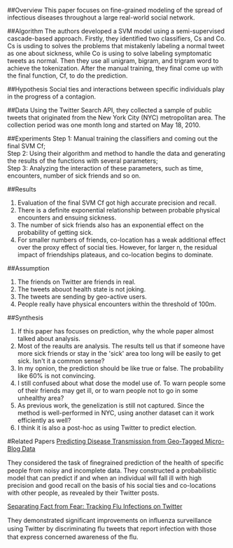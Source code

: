 ##Overview
This paper focuses on fine-grained modeling of the spread of infectious diseases throughout a large real-world social network. 

##Algorithm
The authors developed a SVM model using a semi-supervised cascade-based approach. Firstly, they identified two classifiers, Cs and Co. Cs is usding to solves the problems that mistakenly labeling a normal tweet as one about sickness, while Co is using to solve labeling symptomatic tweets as normal. Then they use all unigram, bigram, and trigram word to achieve the tokenization. After the manual training, they final come up with the final function, Cf, to do the prediction.

##Hypothesis
Social ties and interactions between specific individuals play in the progress of a contagion.

##Data
Using the Twitter Search API, they collected a sample of public tweets that originated from the New York City (NYC) metropolitan area. The collection period was one month long and started on May 18, 2010.

##Experiments
Step 1: Manual training the classifiers and coming out the final SVM Cf;   
Step 2: Using their algorithm and method to handle the data and generating the results of the functions with several parameters;   
Step 3: Analyzing the interaction of these parameters, such as time, encounters,  number of sick friends and so on.   

##Results
1. Evaluation of the final SVM Cf got high accurate precision and recall.   
2. There is a definite exponential relationship between probable physical encounters and ensuing sickness.   
3. The number of sick friends also has an exponential effect on the probability of getting sick.   
4. For smaller numbers of friends, co-location has a weak additional effect over the proxy effect of social ties. However, for larger n, the residual impact of friendships plateaus, and co-location begins to dominate.   

##Assumption
1. The friends on Twitter are friends in real.   
2. The tweets abouot health state is not joking.   
3. The tweets are sending by geo-active users.   
4. People really have physical encounters within the threshold of 100m.    

##Synthesis
1. If this paper has focuses on prediction, why the whole paper almost talked about analysis.    
2. Most of the reaults are analysis. The results tell us that if someone have more sick friends or stay in the 'sick' area too long will be easily to get sick. Isn't it a common sense?    
3. In my opnion, the prediction should be like true or false. The probability like 60% is not convincing.    
4. I still confused about what dose the model use of. To warn people some of their friends may get ill, or to warn people not to go in some unhealthy area?    
5. As previous work, the genelization is still not captured. Since the method is well-performed in NYC, using another dataset can it work efficiently as well?    
6. I think it is also a post-hoc as using Twitter to predict election.    

#Related Papers
[Predicting Disease Transmission from Geo-Tagged Micro-Blog Data](http://www.aaai.org/ocs/index.php/AAAI/AAAI12/paper/viewFile/4844/5130)
    
They considered the task of ﬁnegrained prediction of the health of speciﬁc people from noisy and incomplete data. They constructed a probabilistic model that can predict if and when an individual will fall ill with high precision and good recall on the basis of his social ties and co-locations with other people, as revealed by their Twitter posts.
   
[Separating Fact from Fear: Tracking Flu Infections on Twitter](http://www.aclweb.org/anthology/N/N13/N13-1097.pdf)
  
They demonstrated signiﬁcant improvements on inﬂuenza surveillance using Twitter by discriminating ﬂu tweets that report infection with those that express concerned awareness of the ﬂu.

